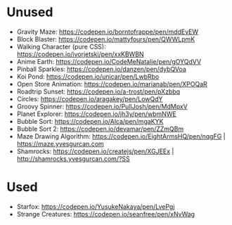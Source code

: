 # Unused

- Gravity Maze: https://codepen.io/borntofrappe/pen/mddEvEW
- Block Blaster: https://codepen.io/mattyfours/pen/QWWLpmK
- Walking Character (pure CSS): https://codepen.io/ivorjetski/pen/xxKBWBN
- Anime Earth: https://codepen.io/CodeMeNatalie/pen/gOYQdVV
- Pinball Sparkles: https://codepen.io/danzen/pen/dybQVoa
- Koi Pond: https://codepen.io/unicar/pen/LwbRbo
- Open Store Animation: https://codepen.io/marianab/pen/XPOQaR
- Roadtrip Sunset: https://codepen.io/a-trost/pen/pXzbbq
- Circles: https://codepen.io/aragakey/pen/LowQdY
- Groovy Spinner: https://codepen.io/PullJosh/pen/MdMpxV
- Planet Explorer: https://codepen.io/jh3y/pen/wbmNWE
- Bubble Sort: https://codepen.io/Alca/pen/mgaKYK
- Bubble Sort 2: https://codepen.io/devamar/pen/ZZmQBm
- Maze Drawing Algorithm: https://codepen.io/EightArmsHQ/pen/nqgFG | https://maze.yvesgurcan.com
- Shamrocks: https://codepen.io/createjs/pen/XGJEEx | http://shamrocks.yvesgurcan.com/?SS

# Used

- Starfox: https://codepen.io/YusukeNakaya/pen/LvePgj
- Strange Creatures: https://codepen.io/seanfree/pen/xNvWag
